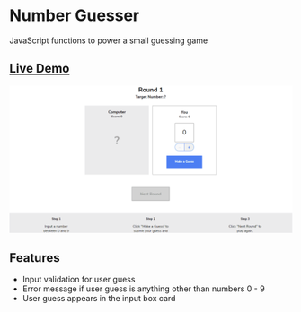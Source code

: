 # Number Guesser
JavaScript functions to power a small guessing game

## <a href="https://daryldelrosario.github.io/number-guesser">Live Demo</a>
<kbd><a href="https://daryldelrosario.github.io/number-guesser"><img src="number-guesser-ld.gif" alt="live demo for number guesser gif"></a></kbd>

## Features
* Input validation for user guess
* Error message if user guess is anything other than numbers 0 - 9
* User guess appears in the input box card

